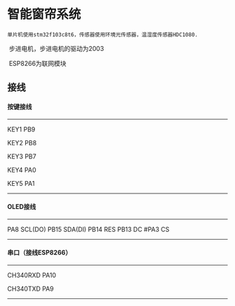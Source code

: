 # 智能窗帘系统

 	单片机使用stm32f103c8t6，传感器使用环境光传感器，温湿度传感器HDC1080.

​	步进电机，步进电机的驱动为2003

​	ESP8266为联网模块

## 接线

#### 按键接线

---

KEY1	PB9

KEY2	PB8

KEY3	PB7

KEY4	PA0

KEY5	PA1

---



#### OLED接线
---
PA8		SCL(DO)
PB15	SDA(DI)
PB14	RES
PB13	DC
#PA3		CS

---

#### 串口（接线ESP8266）

---

CH340RXD	PA10

CH340TXD	PA9

---


